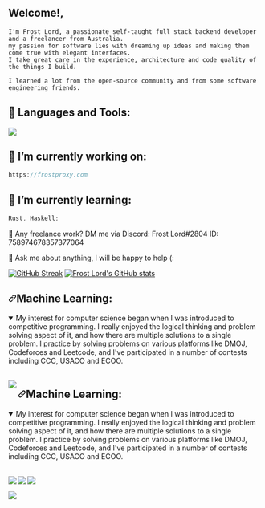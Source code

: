 ## Welcome!,

```
I'm Frost Lord, a passionate self-taught full stack backend developer and a freelancer from Australia.
my passion for software lies with dreaming up ideas and making them come true with elegant interfaces.
I take great care in the experience, architecture and code quality of the things I build.

I learned a lot from the open-source community and from some software engineering friends.
```

<!--<img align="right" alt="GIF" src="https://github.com/abhisheknaiidu/abhisheknaiidu/raw/master/code.gif?raw=true" width="500" height="320" style="max-width: 100%;">
-->

## 🧰 Languages and Tools:

<p align="left">
    <img src="https://skillicons.dev/icons?i=git,java,kotlin,nextjs,react,redis,tailwind,py,pug,raspberrypi,swift,tensorflow,ts,workers,vue,postgres,ps,mysql,html,css,grafana,express,dotnet,docker,discord,cloudflare,bash,arduino,mongodb,nginx,nodejs,androidstudio,cassandra,bots,go,haskell,kubernetes,nuxtjs,php,postman,regex,rust,threejs,sass,powershell,electron,js&perline=16" />
</p>

## 🔭 I’m currently working on:

```js
https://frostproxy.com
```

## 🌱 I’m currently learning:

```js
Rust, Haskell;
```

💼 Any freelance work? DM me via Discord: Frost Lord#2804 ID: 758974678357377064

💬 Ask me about anything, I will be happy to help (:

[![GitHub Streak](https://github-readme-streak-stats.herokuapp.com/?user=Frost-Lord)](https://git.io/streak-stats)
[![Frost Lord's GitHub stats](https://github-readme-stats.vercel.app/api?username=Frost-Lord&count_private=true&show_icons=true&hide_title=true&include_all_commits=true)](https://git.io/streak-stats)

<h2 dir="auto"><a id="user-content-competitive-programming" class="anchor" aria-hidden="true" href="#competitive-programming"><svg class="octicon octicon-link" viewBox="0 0 16 16" version="1.1" width="16" height="16" aria-hidden="true"><path d="m7.775 3.275 1.25-1.25a3.5 3.5 0 1 1 4.95 4.95l-2.5 2.5a3.5 3.5 0 0 1-4.95 0 .751.751 0 0 1 .018-1.042.751.751 0 0 1 1.042-.018 1.998 1.998 0 0 0 2.83 0l2.5-2.5a2.002 2.002 0 0 0-2.83-2.83l-1.25 1.25a.751.751 0 0 1-1.042-.018.751.751 0 0 1-.018-1.042Zm-4.69 9.64a1.998 1.998 0 0 0 2.83 0l1.25-1.25a.751.751 0 0 1 1.042.018.751.751 0 0 1 .018 1.042l-1.25 1.25a3.5 3.5 0 1 1-4.95-4.95l2.5-2.5a3.5 3.5 0 0 1 4.95 0 .751.751 0 0 1-.018 1.042.751.751 0 0 1-1.042.018 1.998 1.998 0 0 0-2.83 0l-2.5 2.5a1.998 1.998 0 0 0 0 2.83Z"></path></svg></a>Machine Learning:</h2>

<details open="">
  <summary> My interest for computer science began when I was introduced to competitive programming. I really enjoyed the logical thinking and problem solving aspect of it, and how there are multiple solutions to a single problem. I practice by solving problems on various platforms like DMOJ, Codeforces and Leetcode, and I've participated in a number of contests including CCC, USACO and ECOO. </summary>
  <br>
  <p dir="auto">
    <a href="https://github.com/Frost-Lord/LogShield">
      <img align="left" src="https://camo.githubusercontent.com/110d6cdb2c955c37cef8d42b2e2cfec6b699e4daa8c36ad16ec4797091b44d7a/68747470733a2f2f6769746875622d726561646d652d73746174732d6769742d6d617374657272737461612d7269636b737461612e76657263656c2e6170702f6170692f70696e2f3f757365726e616d653d62726179646f6e77616e67267265706f3d4c656574636f64652d536f6c7574696f6e73267468656d653d676f7468616d2673686f775f6f776e65723d74727565" data-canonical-src="https://github-readme-stats-git-masterrstaa-rickstaa.vercel.app/api/pin/?username=Frost-Lord&amp;repo=LogShield&amp;theme=gotham&amp;show_owner=true" style="max-width: 100%;">
    </a>
    <a href="https://github.com/Frost-Lord/NeuralNova">
<div class="github-card" data-github="Frost-Lord/LogShield" data-width="400" data-height="297" data-theme="default"></div>
<script src="//cdn.jsdelivr.net/github-cards/latest/widget.js"></script>
    </a>
</details>

<h2 dir="auto"><a id="user-content-competitive-programming" class="anchor" aria-hidden="true" href="#competitive-programming"><svg class="octicon octicon-link" viewBox="0 0 16 16" version="1.1" width="16" height="16" aria-hidden="true"><path d="m7.775 3.275 1.25-1.25a3.5 3.5 0 1 1 4.95 4.95l-2.5 2.5a3.5 3.5 0 0 1-4.95 0 .751.751 0 0 1 .018-1.042.751.751 0 0 1 1.042-.018 1.998 1.998 0 0 0 2.83 0l2.5-2.5a2.002 2.002 0 0 0-2.83-2.83l-1.25 1.25a.751.751 0 0 1-1.042-.018.751.751 0 0 1-.018-1.042Zm-4.69 9.64a1.998 1.998 0 0 0 2.83 0l1.25-1.25a.751.751 0 0 1 1.042.018.751.751 0 0 1 .018 1.042l-1.25 1.25a3.5 3.5 0 1 1-4.95-4.95l2.5-2.5a3.5 3.5 0 0 1 4.95 0 .751.751 0 0 1-.018 1.042.751.751 0 0 1-1.042.018 1.998 1.998 0 0 0-2.83 0l-2.5 2.5a1.998 1.998 0 0 0 0 2.83Z"></path></svg></a>Machine Learning:</h2>

<details open="">
  <summary> My interest for computer science began when I was introduced to competitive programming. I really enjoyed the logical thinking and problem solving aspect of it, and how there are multiple solutions to a single problem. I practice by solving problems on various platforms like DMOJ, Codeforces and Leetcode, and I've participated in a number of contests including CCC, USACO and ECOO. </summary>
  <br>
  <p dir="auto">
    <a href="https://github.com/Frost-Lord/LogShield">
      <img align="left" src="https://camo.githubusercontent.com/110d6cdb2c955c37cef8d42b2e2cfec6b699e4daa8c36ad16ec4797091b44d7a/68747470733a2f2f6769746875622d726561646d652d73746174732d6769742d6d617374657272737461612d7269636b737461612e76657263656c2e6170702f6170692f70696e2f3f757365726e616d653d62726179646f6e77616e67267265706f3d4c656574636f64652d536f6c7574696f6e73267468656d653d676f7468616d2673686f775f6f776e65723d74727565" data-canonical-src="https://github-readme-stats-git-masterrstaa-rickstaa.vercel.app/api/pin/?username=Frost-Lord&amp;repo=LogShield&amp;theme=gotham&amp;show_owner=true" style="max-width: 100%;">
    </a>
    <a href="https://github.com/Frost-Lord/NeuralNova">
      <img align="center" src="https://camo.githubusercontent.com/a7e27735d30fa2609dad4ab8e75fa64011611de847b7afaed4e2afc42a869f87/68747470733a2f2f6769746875622d726561646d652d73746174732d6769742d6d617374657272737461612d7269636b737461612e76657263656c2e6170702f6170692f70696e2f3f757365726e616d653d62726179646f6e77616e67267265706f3d436f6d70657469746976652d50726f6772616d6d696e672d536f6c7574696f6e73267468656d653d676f7468616d2673686f775f6f776e65723d74727565" data-canonical-src="https://github-readme-stats-git-masterrstaa-rickstaa.vercel.app/api/pin/?username=Frost-Lord&amp;repo=NeuralNova&amp;theme=gotham&amp;show_owner=true" style="max-width: 100%;">
    </a>
    <a href="https://github.com/Frost-Lord/Programming-Algorithm-Templates">
      <img align="left" src="https://camo.githubusercontent.com/a10447a43b526c7b463b6e87e6f3b7c6f3052c87c452968ffd3ebad4b8dce009/68747470733a2f2f6769746875622d726561646d652d73746174732d6769742d6d617374657272737461612d7269636b737461612e76657263656c2e6170702f6170692f70696e2f3f757365726e616d653d62726179646f6e77616e67267265706f3d50726f6772616d6d696e672d416c676f726974686d2d54656d706c61746573267468656d653d676f7468616d" data-canonical-src="https://github-readme-stats-git-masterrstaa-rickstaa.vercel.app/api/pin/?username=Frost-Lord&amp;repo=Programming-Algorithm-Templates&amp;theme=gotham" style="max-width: 100%;">
    </a>
  </p>
  <p dir="auto">
    <a href="https://github.com/Frost-Lord/Computer-Science-Club">
      <img align="center" src="https://camo.githubusercontent.com/639284ea9668eebc3e20cccab3dfa3835b9efc26138b2c3158daae7a73f7b0d1/68747470733a2f2f6769746875622d726561646d652d73746174732d6769742d6d617374657272737461612d7269636b737461612e76657263656c2e6170702f6170692f70696e2f3f757365726e616d653d62726179646f6e77616e67267265706f3d436f6d70757465722d536369656e63652d436c7562267468656d653d676f7468616d2673686f775f6f776e65723d74727565" data-canonical-src="https://github-readme-stats-git-masterrstaa-rickstaa.vercel.app/api/pin/?username=Frost-Lord&amp;repo=Computer-Science-Club&amp;theme=gotham&amp;show_owner=true" style="max-width: 100%;">
    </a>
  </p>
</details>
